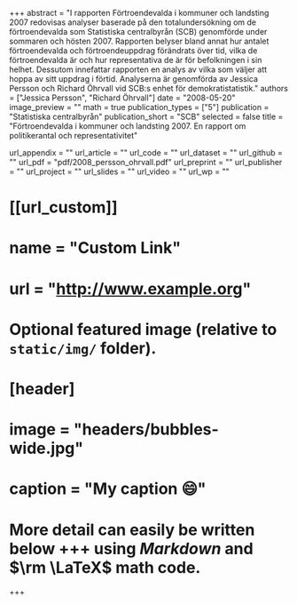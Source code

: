 +++
abstract = "I rapporten Förtroendevalda i kommuner och landsting 2007 redovisas analyser baserade på den totalundersökning om de förtroendevalda som Statistiska centralbyrån (SCB) genomförde under sommaren och hösten 2007. Rapporten belyser bland annat hur antalet förtroendevalda och förtroendeuppdrag förändrats över tid, vilka de förtroendevalda är och hur representativa de är för befolkningen i sin helhet. Dessutom innefattar rapporten en analys av vilka som väljer att hoppa av sitt uppdrag i förtid. Analyserna är genomförda av Jessica Persson och Richard Öhrvall vid SCB:s enhet för demokratistatistik."
authors = ["Jessica Persson", "Richard Öhrvall"]
date = "2008-05-20"
image_preview = ""
math = true
publication_types = ["5"]
publication = "Statistiska centralbyrån"
publication_short = "SCB"
selected = false
title = "Förtroendevalda i kommuner och landsting 2007. En rapport om politikerantal och representativitet"

url_appendix = ""
url_article = ""
url_code = ""
url_dataset = ""
url_github = ""
url_pdf = "pdf/2008_persson_ohrvall.pdf"
url_preprint = ""
url_publisher  = ""
url_project = ""
url_slides = ""
url_video = ""
url_wp = ""

# [[url_custom]]
# name = "Custom Link"
# url = "http://www.example.org"

# Optional featured image (relative to `static/img/` folder).
# [header]
# image = "headers/bubbles-wide.jpg"
# caption = "My caption :smile:"


# More detail can easily be written below +++ using *Markdown* and $\rm \LaTeX$ math code.
+++
